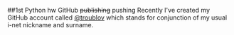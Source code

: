 ##1st Python hw GitHub ~~publishing~~ pushing
Recently I've created my GitHub account called 
[@troublov](https://github.com/troublov) which stands for 
conjunction of my usual i-net nickname and surname.

